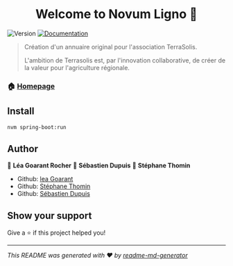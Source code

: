 <h1 align="center">Welcome to Novum Ligno 👋</h1>
<p>
  <img alt="Version" src="https://img.shields.io/badge/version-Prototype-blue.svg?cacheSeconds=2592000" />
  <a href="http://terrasolis.fr/">
    <img alt="Documentation" src="https://img.shields.io/badge/documentation-yes-brightgreen.svg" target="_blank" />
  </a>
</p>

> Création d'un annuaire original pour l'association TerraSolis. 
> 
> L'ambition de Terrasolis est, par l'innovation collaborative, de créer de la valeur pour l'agriculture régionale.

### 🏠 [Homepage](home.html)

## Install

```sh
nvm spring-boot:run
```

## Author

👤 **Léa Goarant Rocher**
👤 **Sébastien Dupuis**
👤 **Stéphane Thomin**

* Github: [lea Goarant](https://github.com/leagoarant)
* Github: [Stéphane Thomin](https://github.com/StephaneThomin)
* Github: [Sébastien Dupuis](https://github.com/Seb-Dupuis)

## Show your support

Give a ⭐️ if this project helped you!

***
_This README was generated with ❤️ by [readme-md-generator](https://github.com/kefranabg/readme-md-generator)_
